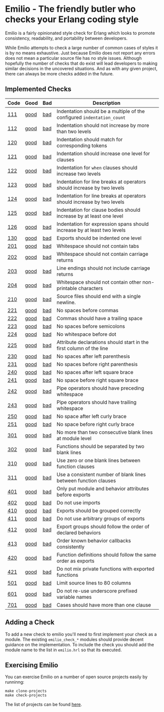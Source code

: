 Emilio - The friendly butler who checks your Erlang coding style
===

Emilio is a fairly opinionated style check for Erlang which
looks to promote consistency, readability, and portability
between developers.

While Emilio attempts to check a large number of common cases
of styles it is by no means exhaustive. Just because Emilio
does not report any errors does not mean a particular source
file has no style issues. Although hopefully the number of checks
that do exist will lead developers to making similar decisions
in the uncovered situations. And as with any given project,
there can always be more checks added in the future.

Implemented Checks
---


| Code | Good | Bad | Description |
| --- | --- | --- | --- |
| [111](priv/documentation/111/description.txt) | [good](priv/documentation/111/good.erl) | [bad](priv/documentation/111/bad.erl) | Indentation should be a multiple of the configured `indentation_count` |
| [112](priv/documentation/112/description.txt) | [good](priv/documentation/112/good.erl) | [bad](priv/documentation/112/bad.erl) | Indentation should not increase by more than two levels |
| [120](priv/documentation/120/description.txt) | [good](priv/documentation/120/good.erl) | [bad](priv/documentation/120/bad.erl) | Indentation should match for corresponding tokens |
| [121](priv/documentation/121/description.txt) | [good](priv/documentation/121/good.erl) | [bad](priv/documentation/121/bad.erl) | Indentation should increase one level for clauses |
| [122](priv/documentation/122/description.txt) | [good](priv/documentation/122/good.erl) | [bad](priv/documentation/122/bad.erl) | Indentation for `when` clauses should increase two levels |
| [123](priv/documentation/123/description.txt) | [good](priv/documentation/123/good.erl) | [bad](priv/documentation/123/bad.erl) | Indentation for line breaks at operators should increase by two levels |
| [124](priv/documentation/124/description.txt) | [good](priv/documentation/124/good.erl) | [bad](priv/documentation/124/bad.erl) | Indentation for line breaks at operators should increase by two levels |
| [125](priv/documentation/125/description.txt) | [good](priv/documentation/125/good.erl) | [bad](priv/documentation/125/bad.erl) | Indentation for clause bodies should increase by at least one level |
| [126](priv/documentation/126/description.txt) | [good](priv/documentation/126/good.erl) | [bad](priv/documentation/126/bad.erl) | Indentation for expression spans should increase by at least two levels |
| [130](priv/documentation/130/description.txt) | [good](priv/documentation/130/good.erl) | [bad](priv/documentation/130/bad.erl) | Exports should be indented one level |
| [201](priv/documentation/201/description.txt) | [good](priv/documentation/201/good.erl) | [bad](priv/documentation/201/bad.erl) | Whitespace should not contain tabs |
| [202](priv/documentation/202/description.txt) | [good](priv/documentation/202/good.erl) | [bad](priv/documentation/202/bad.erl) | Whitespace should not contain carriage returns |
| [203](priv/documentation/203/description.txt) | [good](priv/documentation/203/good.erl) | [bad](priv/documentation/203/bad.erl) | Line endings should not include carriage returns |
| [204](priv/documentation/204/description.txt) | [good](priv/documentation/204/good.erl) | [bad](priv/documentation/204/bad.erl) | Whitespace should not contain other non-printable characters |
| [210](priv/documentation/210/description.txt) | [good](priv/documentation/210/good.erl) | [bad](priv/documentation/210/bad.erl) | Source files should end with a single newline. |
| [221](priv/documentation/221/description.txt) | [good](priv/documentation/221/good.erl) | [bad](priv/documentation/221/bad.erl) | No spaces before commas |
| [222](priv/documentation/222/description.txt) | [good](priv/documentation/222/good.erl) | [bad](priv/documentation/222/bad.erl) | Commas should have a trailing space |
| [223](priv/documentation/223/description.txt) | [good](priv/documentation/223/good.erl) | [bad](priv/documentation/223/bad.erl) | No spaces before semicolons |
| [224](priv/documentation/224/description.txt) | [good](priv/documentation/224/good.erl) | [bad](priv/documentation/224/bad.erl) | No whitespace before dot |
| [225](priv/documentation/225/description.txt) | [good](priv/documentation/225/good.erl) | [bad](priv/documentation/225/bad.erl) | Attribute declarations should start in the first column of the line |
| [230](priv/documentation/230/description.txt) | [good](priv/documentation/230/good.erl) | [bad](priv/documentation/230/bad.erl) | No spaces after left parenthesis |
| [231](priv/documentation/231/description.txt) | [good](priv/documentation/231/good.erl) | [bad](priv/documentation/231/bad.erl) | No spaces before right parenthesis |
| [240](priv/documentation/240/description.txt) | [good](priv/documentation/240/good.erl) | [bad](priv/documentation/240/bad.erl) | No spaces after left square brace |
| [241](priv/documentation/241/description.txt) | [good](priv/documentation/241/good.erl) | [bad](priv/documentation/241/bad.erl) | No space before right square brace |
| [242](priv/documentation/242/description.txt) | [good](priv/documentation/242/good.erl) | [bad](priv/documentation/242/bad.erl) | Pipe operators should have preceding whitespace |
| [243](priv/documentation/243/description.txt) | [good](priv/documentation/243/good.erl) | [bad](priv/documentation/243/bad.erl) | Pipe operators should have trailing whitespace |
| [250](priv/documentation/250/description.txt) | [good](priv/documentation/250/good.erl) | [bad](priv/documentation/250/bad.erl) | No space after left curly brace |
| [251](priv/documentation/251/description.txt) | [good](priv/documentation/251/good.erl) | [bad](priv/documentation/251/bad.erl) | No space before right curly brace |
| [301](priv/documentation/301/description.txt) | [good](priv/documentation/301/good.erl) | [bad](priv/documentation/301/bad.erl) | No more than two consecutive blank lines at module level |
| [302](priv/documentation/302/description.txt) | [good](priv/documentation/302/good.erl) | [bad](priv/documentation/302/bad.erl) | Functions should be separated by two blank lines |
| [310](priv/documentation/310/description.txt) | [good](priv/documentation/310/good.erl) | [bad](priv/documentation/310/bad.erl) | Use zero or one blank lines between function clauses |
| [311](priv/documentation/311/description.txt) | [good](priv/documentation/311/good.erl) | [bad](priv/documentation/311/bad.erl) | Use a consistent number of blank lines between function clauses |
| [401](priv/documentation/401/description.txt) | [good](priv/documentation/401/good.erl) | [bad](priv/documentation/401/bad.erl) | Only put module and behavior attributes before exports |
| [402](priv/documentation/402/description.txt) | [good](priv/documentation/402/good.erl) | [bad](priv/documentation/402/bad.erl) | Do not use imports |
| [410](priv/documentation/410/description.txt) | [good](priv/documentation/410/good.erl) | [bad](priv/documentation/410/bad.erl) | Exports should be grouped correctly |
| [411](priv/documentation/411/description.txt) | [good](priv/documentation/411/good.erl) | [bad](priv/documentation/411/bad.erl) | Do not use arbitrary groups of exports |
| [412](priv/documentation/412/description.txt) | [good](priv/documentation/412/good.erl) | [bad](priv/documentation/412/bad.erl) | Export groups should follow the order of declared behaviors |
| [413](priv/documentation/413/description.txt) | [good](priv/documentation/413/good.erl) | [bad](priv/documentation/413/bad.erl) | Order known behavior callbacks consistently |
| [420](priv/documentation/420/description.txt) | [good](priv/documentation/420/good.erl) | [bad](priv/documentation/420/bad.erl) | Function definitions should follow the same order as exports |
| [421](priv/documentation/421/description.txt) | [good](priv/documentation/421/good.erl) | [bad](priv/documentation/421/bad.erl) | Do not mix private functions with exported functions |
| [501](priv/documentation/501/description.txt) | [good](priv/documentation/501/good.erl) | [bad](priv/documentation/501/bad.erl) | Limit source lines to 80 columns |
| [601](priv/documentation/601/description.txt) | [good](priv/documentation/601/good.erl) | [bad](priv/documentation/601/bad.erl) | Do not re-use underscore prefixed variable names |
| [701](priv/documentation/701/description.txt) | [good](priv/documentation/701/good.erl) | [bad](priv/documentation/701/bad.erl) | Cases should have more than one clause |
Adding a Check
---

To add a new check to emilio you'll need to first implement your check
as a module. The existing `emilio_check_*` modules should provide
decent guidance on the implementation. To include the check you should
add the module name to the list in `emilio.hrl` so that its executed.


Exercising Emilio
---

You can exercise Emilio on a number of open source projects
easily by runninng:

    make clone-projects
    make check-projects

The list of projects can be found [here](test/projects.txt).

